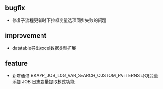 
## bugfix
  - 修复子流程更新时下拉框变量选项同步失败的问题

## improvement
  - datatable导出excel数据类型扩展

## feature
  - 新增通过 BKAPP_JOB_LOG_VAR_SEARCH_CUSTOM_PATTERNS 环境变量添加 JOB 日志变量提取模式功能